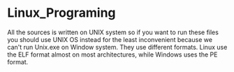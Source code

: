 # Linux_Programing

All the sources is written on UNIX system so if you want to run these files you should use UNIX OS instead for the least inconvenient because we can't run Unix.exe on Window system. They use different formats. Linux use the ELF format almost on most architectures, while Windows uses the PE format.
